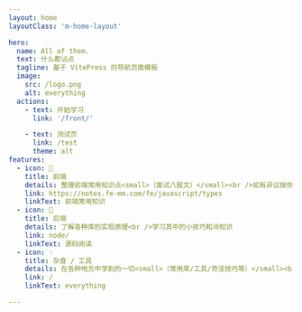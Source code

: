 ```yaml
---
layout: home
layoutClass: 'm-home-layout'

hero:
  name: All of them.
  text: 什么都沾点
  tagline: 基于 VitePress 的导航页面模板
  image:
    src: /logo.png
    alt: everything
  actions:
    - text: 开始学习
      link: '/front/'

    - text: 测试页
      link: /test
      theme: alt
features:
  - icon: 📖
    title: 前端
    details: 整理前端常用知识点<small>（面试八股文）</small><br />如有异议按你的理解为主，不接受反驳
    link: https://notes.fe-mm.com/fe/javascript/types
    linkText: 前端常用知识
  - icon: 📘
    title: 后端
    details: 了解各种库的实现原理<br />学习其中的小技巧和冷知识
    link: node/
    linkText: 源码阅读
  - icon: 💡
    title: 杂食 / 工具 
    details: 在各种地方中学到的一切<small>（常用库/工具/奇淫技巧等）</small><br />
    link: /
    linkText: everything

---
```


<style>
/*爱的魔力转圈圈*/
.m-home-layout .image-src:hover {
  transform: translate(-50%, -50%) rotate(666turn);
  transition: transform 59s 1s cubic-bezier(0.3, 0, 0.8, 1);
}

.m-home-layout .details small {
  opacity: 0.8;
}

.m-home-layout .bottom-small {
  display: block;
  margin-top: 2em;
  text-align: right;
}
</style>
